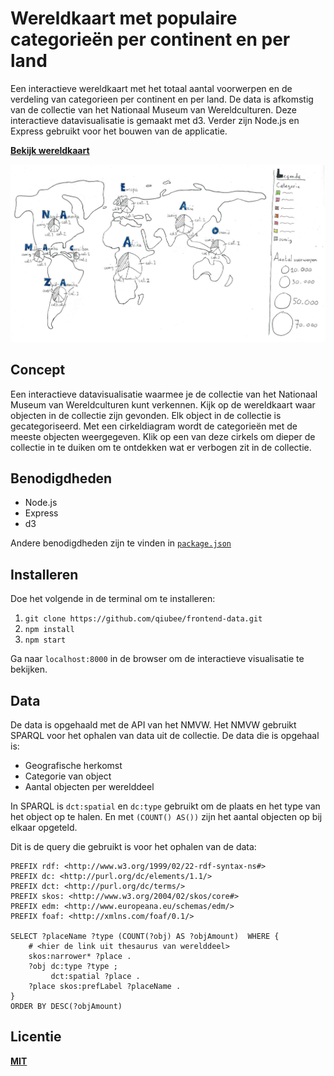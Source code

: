 # Wereldkaart met populaire categorieën per continent en per land

Een interactieve wereldkaart met het totaal aantal voorwerpen en de verdeling van categorieen per continent en per land. De data is afkomstig van de collectie van het Nationaal Museum van Wereldculturen. Deze interactieve datavisualisatie is gemaakt met d3. Verder zijn Node.js en Express gebruikt voor het bouwen van de applicatie.

**[Bekijk wereldkaart](https://qiubee.github.io/frontend-data/)**

![World map with pie charts showing top 3 of categories with the most objects found in the collection of the National Museum of Worldcultures](images/concept-small-cut.jpg)

## Concept

Een interactieve datavisualisatie waarmee je de collectie van het Nationaal Museum van Wereldculturen kunt verkennen. Kijk op de wereldkaart waar objecten in de collectie zijn gevonden. Elk object in de collectie is gecategoriseerd. Met een cirkeldiagram wordt de categorieën met de meeste objecten weergegeven. Klik op een van deze cirkels om dieper de collectie in te duiken om te ontdekken wat er verbogen zit in de collectie.

## Benodigdheden

* Node.js
* Express
* d3

Andere benodigdheden zijn te vinden in [`package.json`](https://github.com/qiubee/frontend-data/blob/master/package.json)

## Installeren

Doe het volgende in de terminal om te installeren:

1. `git clone https://github.com/qiubee/frontend-data.git`
2. `npm install`
3. `npm start`

Ga naar `localhost:8000` in de browser om de interactieve visualisatie te bekijken.

## Data

De data is opgehaald met de API van het NMVW. Het NMVW gebruikt SPARQL voor het ophalen van data uit de collectie. De data die is opgehaal is:

* Geografische herkomst
* Categorie van object
* Aantal objecten per werelddeel

In SPARQL is `dct:spatial` en `dc:type` gebruikt om de plaats en het type van het object op te halen. En met `(COUNT() AS())` zijn het aantal objecten op bij elkaar opgeteld.

Dit is de query die gebruikt is voor het ophalen van de data:

```SPARQL
PREFIX rdf: <http://www.w3.org/1999/02/22-rdf-syntax-ns#>
PREFIX dc: <http://purl.org/dc/elements/1.1/>
PREFIX dct: <http://purl.org/dc/terms/>
PREFIX skos: <http://www.w3.org/2004/02/skos/core#>
PREFIX edm: <http://www.europeana.eu/schemas/edm/>
PREFIX foaf: <http://xmlns.com/foaf/0.1/>

SELECT ?placeName ?type (COUNT(?obj) AS ?objAmount)  WHERE {
    # <hier de link uit thesaurus van werelddeel>
    skos:narrower* ?place .
    ?obj dc:type ?type ;
         dct:spatial ?place .
    ?place skos:prefLabel ?placeName .
}
ORDER BY DESC(?objAmount)
```

## Licentie

**[MIT](https://github.com/qiubee/functional-programming/blob/master/LICENSE)**
